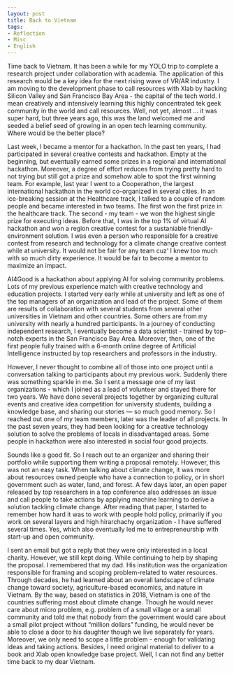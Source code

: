 ```yaml
---
layout: post
title: Back to Vietnam
tags:
- Reflection
- Misc
- English
---
```


Time back to Vietnam. It has been a while for my YOLO trip to complete a research project under collaboration with academia. The application of this research would be a key idea for the next rising wave of VR/AR industry. I am moving to the development phase to call resources with Xlab by hacking Silicon Valley and San Francisco Bay Area - the capital of the tech world. I mean creatively and intensively learning this highly concentrated tek geek community in the world and call resources. Well, not yet, almost ... it was super hard, but three years ago, this was the land welcomed me and seeded a belief seed of growing in an open tech learning community.  Where would be the better place?

Last week, I became a mentor for a hackathon. In the past ten years, I had participated in several creative contests and hackathon. Empty at the beginning, but eventually earned some prizes in a regional and international hackathon. Moreover, a degree of effort reduces from trying pretty hard to not trying but still got a prize and somehow able to spot the first winning team. For example, last year I went to a Cooperathon, the largest international hackathon in the world co-organized in several cities. In an ice-breaking session at the Healthcare track, I talked to a couple of random people and became interested in two teams. The first won the first prize in the healthcare track. The second - my team - we won the highest single prize for executing ideas. Before that, I was in the top 1% of virtual AI hackathon and won a region creative contest for a sustaniable friendly-environment solution. I was even a person who responsible for a creative contest from research and technology for a climate change creative contest while at university. It would not be fair for any team cuz’ I knew too much with so much dirty experience. It would be fair to become a mentor to maximize an impact.

AI4Good is a hackathon about applying AI for solving community problems. Lots of my previous experience match with creative technology and education projects. I started very early while at university and left as one of the top managers of an organization and lead of the project. Some of them are results of collaboration with several students from several other universities in Vietnam and other countries. Some others are from my university with nearly a hundred participants. In a journey of conducting independent research, I eventually become a data scientist - trained by top-notch experts in the San Francisco Bay Area. Moreover, then, one of the first people fully trained with a 6-month online degree of Artificial Intelligence instructed by top researchers and professors in the industry.

However, I never thought to combine all of those into one project until a conversation talking to participants about my previous work. Suddenly there was something sparkle in me. So I sent a message one of my last organizations - which I joined as a lead of volunteer and stayed there for two years. We have done several projects together by organizing cultural events and creative idea competition for university students, building a knowledge base, and sharing our stories — so much good memory. So I reached out one of my team members, later was the leader of all projects. In the past seven years, they had been looking for a creative technology solution to solve the problems of locals in disadvantaged areas. Some people in hackathon were also interested in social four good projects.

Sounds like a good fit. So I reach out to an organizer and sharing their portfolio while supporting them writing a proposal remotely. However, this was not an easy task. When talking about climate change, it was more about resources owned people who have a connection to policy, or in short government such as water, land, and forest.  A  few days later, an open paper released by top researchers in a top conference also addresses an issue and call people to take actions by applying machine learning to derive a solution tackling climate change. After reading that paper, I started to remember how hard it was to work with people hold policy, primarily if you work on several layers and high hirarchachy organization - I have suffered several times. Yes, which also eventually led me to entrepreneurship with start-up and open community.

I sent an email but got a reply that they were only interested in a local charity. However, we still kept doing. While continuing to help by shaping the proposal. I remembered that my dad. His institution was the organization responsible for framing and scoping problem-related to water resources. Through decades, he had learned about an overall landscape of climate change toward society, agriculture-based economics, and nature in Vietnam. By the way, based on statistics in 2018, Vietnam is one of the countries suffering most about climate change. Though he would never care about micro problem, e.g. problem of a small village or a small community and told me that nobody from the government would care about a small pilot project without “million dollars” funding, he would never be able to close a door to his daughter though we live separately for years.  Moreover, we only need to scope a little problem - enough for validating ideas and taking actions. Besides, I need original material to deliver to a book and Xlab open knowledge base project. Well, I can not find any better time back to my dear Vietnam.
